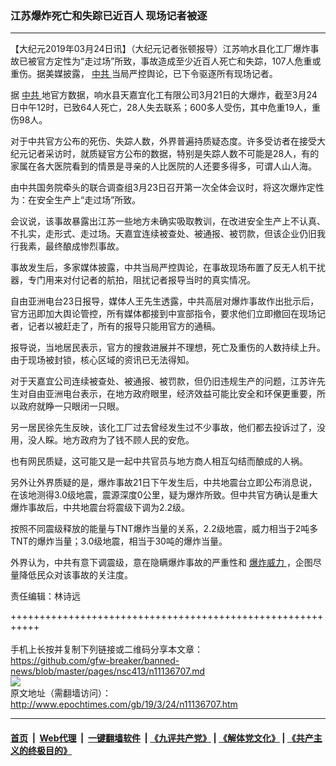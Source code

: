 ### 江苏爆炸死亡和失踪已近百人 现场记者被逐
------------------------

<p>
 【大纪元2019年03月24日讯】（大纪元记者张顿报导）江苏响水县化工厂爆炸事故已被官方定性为“走过场”所致，事故造成至少近百人死亡和失踪，107人危重或重伤。据美媒披露，
 <a href="http://www.epochtimes.com/gb/tag/%E4%B8%AD%E5%85%B1.html">
  中共
 </a>
 当局严控舆论，已下令驱逐所有现场记者。
</p>
<p>
 据
 <a href="http://www.epochtimes.com/gb/tag/%E4%B8%AD%E5%85%B1.html">
  中共
 </a>
 地官方数据，响水县天嘉宜化工有限公司3月21日的大爆炸，截至3月24日中午12时，已致64人死亡，28人失去联系；600多人受伤，其中危重19人，重伤98人。
</p>
<p>
 对于中共官方公布的死伤、失踪人数，外界普遍持质疑态度。许多受访者在接受大纪元记者采访时，就质疑官方公布的数据，特别是失踪人数不可能是28人，有的家属在各大医院看到的情景是寻亲的人比医院的人还要多得多，可谓人山人海。
</p>
<p>
 由中共国务院牵头的联合调查组3月23日召开第一次全体会议时，将这次爆炸定性为：在安全生产上“走过场”所致。
</p>
<p>
 会议说，该事故暴露出江苏一些地方未确实吸取教训，在改进安全生产上不认真、不扎实，走形式、走过场。天嘉宜连续被查处、被通报、被罚款，但该企业仍旧我行我素，最终酿成惨烈事故。
</p>
<p>
 事故发生后，多家媒体披露，中共当局严控舆论，在事故现场布置了反无人机干扰器，专门用来对付记者的航拍，阻扰记者报导当时的真实情况。
</p>
<p>
 自由亚洲电台23日报导，媒体人王先生透露，中共高层对爆炸事故作出批示后，官方迅即加大舆论管控，所有媒体都接到中宣部指令，要求他们立即撤回在现场记者，记者以被赶走了，所有的报导只能用官方的通稿。
</p>
<p>
 报导说，当地居民表示，官方的搜救进展并不理想，死亡及重伤的人数持续上升。由于现场被封锁，核心区域的资讯已无法得知。
</p>
<p>
 对于天嘉宜公司连续被查处、被通报、被罚款，但仍旧违规生产的问题，江苏许先生对自由亚洲电台表示，在地方政府眼里，经济效益可能比安全和环保更重要，所以政府就睁一只眼闭一只眼。
</p>
<p>
 另一居民徐先生反映，该化工厂过去曾经发生过不少事故，他们都去投诉过了，没用，没人睬。地方政府为了钱不顾人民的安危。
</p>
<p>
 也有网民质疑，这可能又是一起中共官员与地方商人相互勾结而酿成的人祸。
</p>
<p>
 另外让外界质疑的是，爆炸事故21日下午发生后，中共地震台立即公布消息说，在该地测得3.0级地震，震源深度0公里，疑为爆炸所致。但中共官方确认是重大爆炸事故后，中共地震台将震级下调为2.2级。
</p>
<p>
 按照不同震级释放的能量与TNT爆炸当量的关系，2.2级地震，威力相当于2吨多TNT的爆炸当量；3.0级地震，相当于30吨的爆炸当量。
</p>
<p>
 外界认为，中共有意下调震级，意在隐瞒爆炸事故的严重性和
 <a href="http://www.epochtimes.com/gb/tag/%E7%88%86%E7%82%B8%E5%A8%81%E5%8A%9B.html">
  爆炸威力
 </a>
 ，企图尽量降低民众对该事故的关注度。
</p>
<p>
 责任编辑：林诗远
</p>
<p align="left">
 <span style="font-size: large;">
  <span lang="zh-CN">
   <span style="color: #4d4f53;">
    <strong>
     <span style="color: #4d4f53;">
      <strong>
      </strong>
     </span>
    </strong>
   </span>
  </span>
 </span>
</p>

+++++++++++++++++++++++++++++++++++++++++++++++++++++++++++<br/><br/>
手机上长按并复制下列链接或二维码分享本文章：<br/>
https://github.com/gfw-breaker/banned-news/blob/master/pages/nsc413/n11136707.md <br/>
<a href='https://github.com/gfw-breaker/banned-news/blob/master/pages/nsc413/n11136707.md'><img src='https://github.com/gfw-breaker/banned-news/blob/master/pages/nsc413/n11136707.md.png'/></a> <br/>
原文地址（需翻墙访问）：http://www.epochtimes.com/gb/19/3/24/n11136707.htm


------------------------
#### [首页](https://github.com/gfw-breaker/banned-news/blob/master/README.md) &nbsp;|&nbsp; [Web代理](https://github.com/labour-camp/helloworld) &nbsp;|&nbsp; [一键翻墙软件](https://github.com/gfw-breaker/nogfw/blob/master/README.md) &nbsp;| [《九评共产党》](https://github.com/gfw-breaker/9ping.md/blob/master/README.md#九评之一评共产党是什么) | [《解体党文化》](https://github.com/gfw-breaker/jtdwh.md/blob/master/README.md) | [《共产主义的终极目的》](https://github.com/gfw-breaker/gczydzjmd.md/blob/master/README.md)


